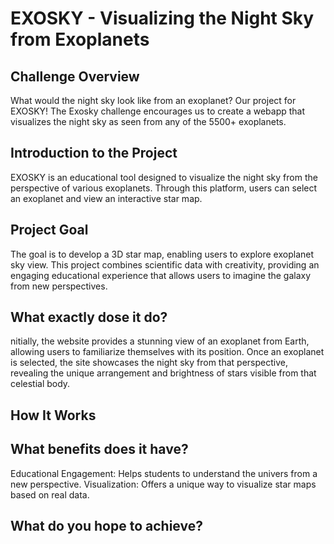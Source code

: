 # EXOSKY - Visualizing the Night Sky from Exoplanets

## Challenge Overview
What would the night sky look like from an exoplanet? Our project for EXOSKY! The Exosky challenge encourages us to create a webapp that visualizes the night sky as seen from any of the 5500+ exoplanets.

## Introduction to the Project
EXOSKY is an educational tool designed to visualize the night sky from the perspective of various exoplanets. Through this platform, users can select an exoplanet and view an interactive star map.

## Project Goal
The goal is to develop a 3D star map, enabling users to explore exoplanet sky view. This project combines scientific data with creativity, providing an engaging educational experience that allows users to imagine the galaxy from new perspectives.

## What exactly dose it do?
nitially, the website provides a stunning view of an exoplanet from Earth, allowing users to familiarize themselves with its position. Once an exoplanet is selected, the site showcases the night sky from that perspective, revealing the unique arrangement and brightness of stars visible from that celestial body.

## How It Works

## What benefits does it have?
Educational Engagement: Helps students to understand the univers from a new perspective.
Visualization: Offers a unique way to visualize star maps based on real data.

## What do you hope to achieve?
